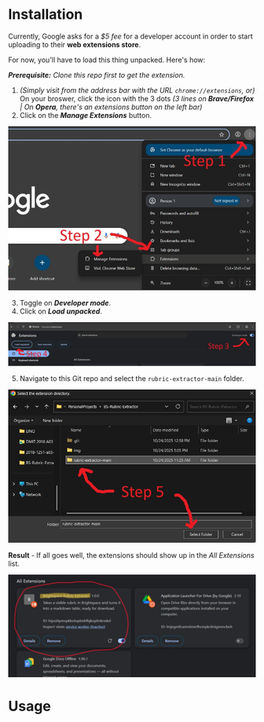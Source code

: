 # Installation

Currently, Google asks for a *$5 fee* for a developer account in order to start uploading to their **web extensions store**.

For now, you'll have to load this thing unpacked. Here's how:

***Prerequisite:** Clone this repo first to get the extension.*

1. *(Simply visit from the address bar with the URL `chrome://extensions`, or)* On your broswer, click the icon with the 3 dots *(3 lines on **Brave/Firefox** | On **Opera**, there's an extensions button on the left bar)*
2. Click on the ***Manage Extensions*** button.

![Steps 1 & 2](img/install-step-1-2.jpg)

3. Toggle on ***Developer mode***.
4. Click on ***Load unpacked***.

![Steps 3 & 4](img/install-step-3-4.jpg)

5. Navigate to this Git repo and select the `rubric-extractor-main` folder.

![Step 5](img/install-step-5.jpg)

**Result** - If all goes well, the extensions should show up in the *All Extensions* list.

![Result](img/install-result.jpg)

# Usage

